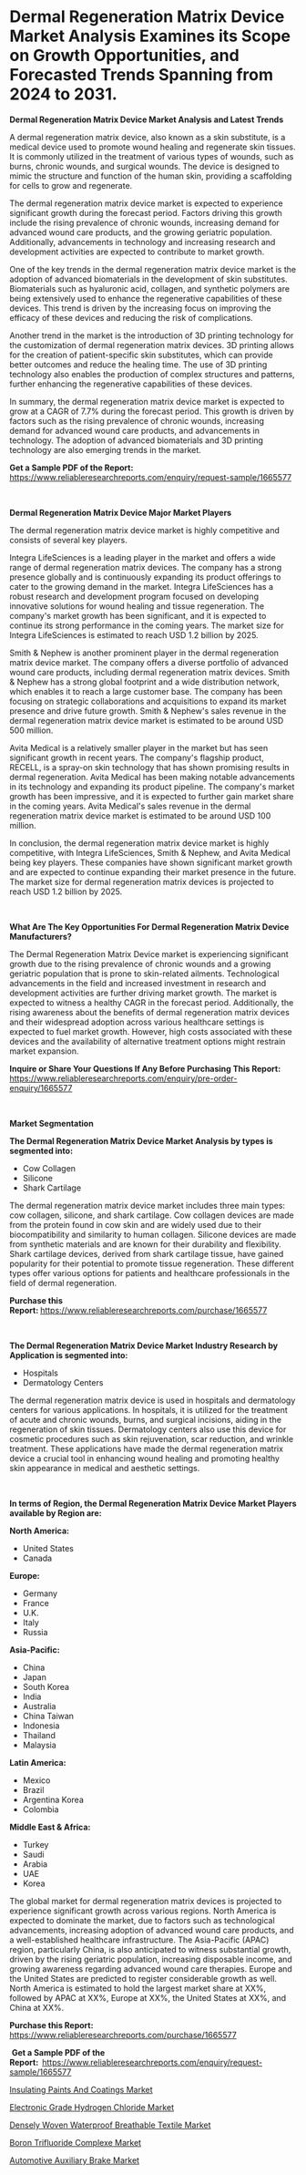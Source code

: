 <p><h1>Dermal Regeneration Matrix Device Market Analysis Examines its Scope on Growth Opportunities, and Forecasted Trends Spanning from 2024 to 2031.</h1></p><p><strong>Dermal Regeneration Matrix Device Market Analysis and Latest Trends</strong></p>
<p><p>A dermal regeneration matrix device, also known as a skin substitute, is a medical device used to promote wound healing and regenerate skin tissues. It is commonly utilized in the treatment of various types of wounds, such as burns, chronic wounds, and surgical wounds. The device is designed to mimic the structure and function of the human skin, providing a scaffolding for cells to grow and regenerate.</p><p>The dermal regeneration matrix device market is expected to experience significant growth during the forecast period. Factors driving this growth include the rising prevalence of chronic wounds, increasing demand for advanced wound care products, and the growing geriatric population. Additionally, advancements in technology and increasing research and development activities are expected to contribute to market growth.</p><p>One of the key trends in the dermal regeneration matrix device market is the adoption of advanced biomaterials in the development of skin substitutes. Biomaterials such as hyaluronic acid, collagen, and synthetic polymers are being extensively used to enhance the regenerative capabilities of these devices. This trend is driven by the increasing focus on improving the efficacy of these devices and reducing the risk of complications.</p><p>Another trend in the market is the introduction of 3D printing technology for the customization of dermal regeneration matrix devices. 3D printing allows for the creation of patient-specific skin substitutes, which can provide better outcomes and reduce the healing time. The use of 3D printing technology also enables the production of complex structures and patterns, further enhancing the regenerative capabilities of these devices.</p><p>In summary, the dermal regeneration matrix device market is expected to grow at a CAGR of 7.7% during the forecast period. This growth is driven by factors such as the rising prevalence of chronic wounds, increasing demand for advanced wound care products, and advancements in technology. The adoption of advanced biomaterials and 3D printing technology are also emerging trends in the market.</p></p>
<p><strong>Get a Sample PDF of the Report:&nbsp;</strong> <a href="https://www.reliableresearchreports.com/enquiry/request-sample/1665577">https://www.reliableresearchreports.com/enquiry/request-sample/1665577</a></p>
<p>&nbsp;</p>
<p><strong>Dermal Regeneration Matrix Device Major Market Players</strong></p>
<p><p>The dermal regeneration matrix device market is highly competitive and consists of several key players. </p><p>Integra LifeSciences is a leading player in the market and offers a wide range of dermal regeneration matrix devices. The company has a strong presence globally and is continuously expanding its product offerings to cater to the growing demand in the market. Integra LifeSciences has a robust research and development program focused on developing innovative solutions for wound healing and tissue regeneration. The company's market growth has been significant, and it is expected to continue its strong performance in the coming years. The market size for Integra LifeSciences is estimated to reach USD 1.2 billion by 2025.</p><p>Smith & Nephew is another prominent player in the dermal regeneration matrix device market. The company offers a diverse portfolio of advanced wound care products, including dermal regeneration matrix devices. Smith & Nephew has a strong global footprint and a wide distribution network, which enables it to reach a large customer base. The company has been focusing on strategic collaborations and acquisitions to expand its market presence and drive future growth. Smith & Nephew's sales revenue in the dermal regeneration matrix device market is estimated to be around USD 500 million.</p><p>Avita Medical is a relatively smaller player in the market but has seen significant growth in recent years. The company's flagship product, RECELL, is a spray-on skin technology that has shown promising results in dermal regeneration. Avita Medical has been making notable advancements in its technology and expanding its product pipeline. The company's market growth has been impressive, and it is expected to further gain market share in the coming years. Avita Medical's sales revenue in the dermal regeneration matrix device market is estimated to be around USD 100 million.</p><p>In conclusion, the dermal regeneration matrix device market is highly competitive, with Integra LifeSciences, Smith & Nephew, and Avita Medical being key players. These companies have shown significant market growth and are expected to continue expanding their market presence in the future. The market size for dermal regeneration matrix devices is projected to reach USD 1.2 billion by 2025.</p></p>
<p>&nbsp;</p>
<p><strong>What Are The Key Opportunities For Dermal Regeneration Matrix Device Manufacturers?</strong></p>
<p><p>The Dermal Regeneration Matrix Device market is experiencing significant growth due to the rising prevalence of chronic wounds and a growing geriatric population that is prone to skin-related ailments. Technological advancements in the field and increased investment in research and development activities are further driving market growth. The market is expected to witness a healthy CAGR in the forecast period. Additionally, the rising awareness about the benefits of dermal regeneration matrix devices and their widespread adoption across various healthcare settings is expected to fuel market growth. However, high costs associated with these devices and the availability of alternative treatment options might restrain market expansion.</p></p>
<p><strong>Inquire or Share Your Questions If Any Before Purchasing This Report:</strong> <a href="https://www.reliableresearchreports.com/enquiry/pre-order-enquiry/1665577">https://www.reliableresearchreports.com/enquiry/pre-order-enquiry/1665577</a></p>
<p>&nbsp;</p>
<p><strong>Market Segmentation</strong></p>
<p><strong>The Dermal Regeneration Matrix Device Market Analysis by types is segmented into:</strong></p>
<p><ul><li>Cow Collagen</li><li>Silicone</li><li>Shark Cartilage</li></ul></p>
<p><p>The dermal regeneration matrix device market includes three main types: cow collagen, silicone, and shark cartilage. Cow collagen devices are made from the protein found in cow skin and are widely used due to their biocompatibility and similarity to human collagen. Silicone devices are made from synthetic materials and are known for their durability and flexibility. Shark cartilage devices, derived from shark cartilage tissue, have gained popularity for their potential to promote tissue regeneration. These different types offer various options for patients and healthcare professionals in the field of dermal regeneration.</p></p>
<p><strong>Purchase this Report:&nbsp;</strong><a href="https://www.reliableresearchreports.com/purchase/1665577">https://www.reliableresearchreports.com/purchase/1665577</a></p>
<p>&nbsp;</p>
<p><strong>The Dermal Regeneration Matrix Device Market Industry Research by Application is segmented into:</strong></p>
<p><ul><li>Hospitals</li><li>Dermatology Centers</li></ul></p>
<p><p>The dermal regeneration matrix device is used in hospitals and dermatology centers for various applications. In hospitals, it is utilized for the treatment of acute and chronic wounds, burns, and surgical incisions, aiding in the regeneration of skin tissues. Dermatology centers also use this device for cosmetic procedures such as skin rejuvenation, scar reduction, and wrinkle treatment. These applications have made the dermal regeneration matrix device a crucial tool in enhancing wound healing and promoting healthy skin appearance in medical and aesthetic settings.</p></p>
<p>&nbsp;</p>
<p><strong>In terms of Region, the Dermal Regeneration Matrix Device Market Players available by Region are:</strong></p>
<p>
    <p> <strong> North America: </strong>
        <ul>
            <li>United States</li>
            <li>Canada</li>
        </ul>
        </p> 
    <p> <strong> Europe: </strong>
        <ul>
            <li>Germany</li>
            <li>France</li>
            <li>U.K.</li>
            <li>Italy</li>
            <li>Russia</li>
        </ul>
        </p> 
    <p> <strong> Asia-Pacific: </strong>
        <ul>
            <li>China</li>
            <li>Japan</li>
            <li>South Korea</li>
            <li>India</li>
            <li>Australia</li>
            <li>China Taiwan</li>
            <li>Indonesia</li>
            <li>Thailand</li>
            <li>Malaysia</li>
        </ul>
        </p> 
    <p> <strong> Latin America: </strong>
        <ul>
            <li>Mexico</li>
            <li>Brazil</li>
            <li>Argentina Korea</li>
            <li>Colombia</li>
        </ul>
        </p> 
    <p> <strong> Middle East & Africa: </strong>
        <ul>
            <li>Turkey</li>
            <li>Saudi</li>
            <li>Arabia</li>
            <li>UAE</li>
            <li>Korea</li>
        </ul>
    </p>
    </p>
<p><p>The global market for dermal regeneration matrix devices is projected to experience significant growth across various regions. North America is expected to dominate the market, due to factors such as technological advancements, increasing adoption of advanced wound care products, and a well-established healthcare infrastructure. The Asia-Pacific (APAC) region, particularly China, is also anticipated to witness substantial growth, driven by the rising geriatric population, increasing disposable income, and growing awareness regarding advanced wound care therapies. Europe and the United States are predicted to register considerable growth as well. North America is estimated to hold the largest market share at XX%, followed by APAC at XX%, Europe at XX%, the United States at XX%, and China at XX%.</p></p>
<p><strong>Purchase this Report: </strong><a href="https://www.reliableresearchreports.com/purchase/1665577">https://www.reliableresearchreports.com/purchase/1665577</a></p>
<p>&nbsp;<strong>Get a Sample PDF of the Report:&nbsp;&nbsp;</strong><a href="https://www.reliableresearchreports.com/enquiry/request-sample/1665577">https://www.reliableresearchreports.com/enquiry/request-sample/1665577</a></p>
<p><strong></strong></p>
<p><p><a href="https://www.linkedin.com/pulse/insulating-paints-coatings-market-insights-players-forecast-till-o6bue?trackingId=HNk4YwOmQYGstTLVpb8%2FlQ%3D%3D">Insulating Paints And Coatings Market</a></p><p><a href="https://www.linkedin.com/pulse/electronic-grade-hydrogen-chloride-market-size-growth-forecast-ossqe?trackingId=b2OI5SoaTlS7UIXQtpODZA%3D%3D">Electronic Grade Hydrogen Chloride Market</a></p><p><a href="https://www.linkedin.com/pulse/densely-woven-waterproof-breathable-textile-market-research-svy1e?trackingId=wEm7YIraRk6CvKj8kLQZCw%3D%3D">Densely Woven Waterproof Breathable Textile Market</a></p><p><a href="https://www.linkedin.com/pulse/boron-trifluoride-complexe-market-offers-provide-insightful-jjq6e?trackingId=JZhjEVIpT1aY15HgPqIffw%3D%3D">Boron Trifluoride Complexe Market</a></p><p><a href="https://www.linkedin.com/pulse/automotive-auxiliary-brake-market-size-focuses-dynamics-h0sse?trackingId=BiwBthROSxSiJqyTIfOJ6w%3D%3D">Automotive Auxiliary Brake Market</a></p></p>